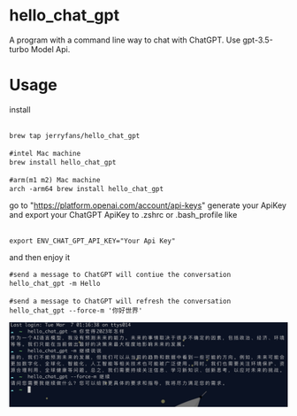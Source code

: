 # hello_chat_gpt
A program with a command line way to chat with ChatGPT. Use gpt-3.5-turbo Model Api.

# Usage

install

```

brew tap jerryfans/hello_chat_gpt

#intel Mac machine
brew install hello_chat_gpt

#arm(m1 m2) Mac machine
arch -arm64 brew install hello_chat_gpt

```
go to "https://platform.openai.com/account/api-keys" generate your ApiKey and export your ChatGPT ApiKey to .zshrc or .bash_profile like

```

export ENV_CHAT_GPT_API_KEY="Your Api Key"

```

and then enjoy it

```
#send a message to ChatGPT will contiue the conversation
hello_chat_gpt -m Hello

#send a message to ChatGPT will refresh the conversation
hello_chat_gpt --force-m '你好世界'

```

![](https://github.com/JerryFans/hello_chat_gpt/raw/main/preview.jpg)
